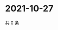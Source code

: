 # 2021-10-27

共 0 条

<!-- BEGIN -->
<!-- 最后更新时间 Wed Oct 27 2021 13:13:36 GMT+0800 (China Standard Time) -->

<!-- END -->
